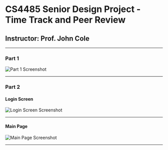 # CS4485 Senior Design Project - Time Track and Peer Review

## Instructor: Prof. John Cole

---

### Part 1 
![Part 1 Screenshot](https://github.com/user-attachments/assets/5b174d14-f50b-479d-99ad-27bcfd75d559)

---

### Part 2

#### Login Screen
![Login Screen Screenshot](https://github.com/user-attachments/assets/c8724ec3-c866-47d4-b47b-8cfbea51dbb5)

---

#### Main Page
![Main Page Screenshot](https://github.com/user-attachments/assets/2733faa0-a271-4acc-b379-332364d0d2ee)

---
